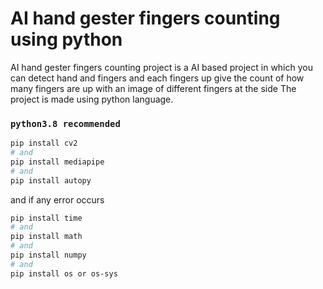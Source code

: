 # AI hand gester fingers counting using python

AI hand gester fingers counting project is a AI based project in which you can detect hand and fingers and
each fingers up give the count of how many fingers are up with an image of different fingers at the side
The project is made using python language.

### `python3.8 recommended `

```bash
pip install cv2
# and
pip install mediapipe
# and 
pip install autopy
```
and if any error occurs
```bash
pip install time
# and
pip install math
# and 
pip install numpy
# and
pip install os or os-sys
```
